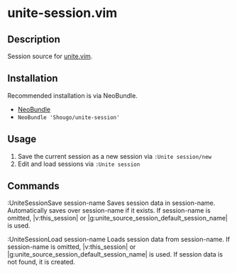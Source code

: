 unite-session.vim
=================

Description
-----------
Session source for [unite.vim](https://github.com/shougo/unite.vim).

Installation
------------

Recommended installation is via NeoBundle. 
*  [NeoBundle](https://github.com/shougo/neobundle.vim)
  *  `NeoBundle 'Shougo/unite-session'`

Usage
--------
1. Save the current session as a new session via `:Unite session/new`
2. Edit and load sessions via `:Unite session`


Commands
--------

:UniteSessionSave session-name
                Saves session data in session-name.
                Automatically saves over session-name if it exists.
                If session-name is omitted, |v:this_session| or
                |g:unite_source_session_default_session_name| is used.

:UniteSessionLoad session-name
                Loads session data from session-name.
                If session-name is omitted, |v:this_session| or
                |g:unite_source_session_default_session_name| is used.
                If session data is not found, it is created.




